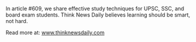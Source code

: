 In article #609, we share effective study techniques for UPSC, SSC, and board exam students. Think News Daily believes learning should be smart, not hard.

Read more at: www.thinknewsdaily.com